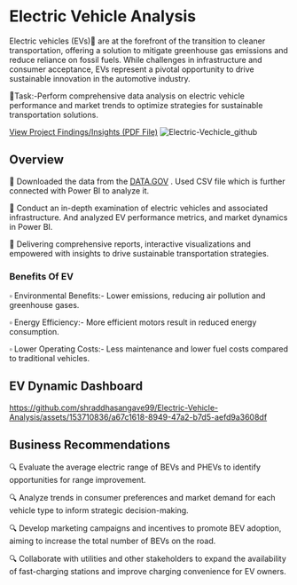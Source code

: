 # Electric Vehicle Analysis
Electric vehicles (EVs)🚗 are at the forefront of the transition to cleaner transportation, offering a solution to mitigate greenhouse gas emissions and reduce reliance on fossil fuels. While  challenges in infrastructure and consumer acceptance, EVs represent a pivotal opportunity to drive sustainable innovation in the automotive industry.

🎯Task:-Perform comprehensive data analysis on electric vehicle performance and market trends to optimize strategies for sustainable transportation solutions.

[View Project Findings/Insights (PDF File)](https://drive.google.com/file/d/1D5WWLTgUB6Vj8r2lqFS8F94wvjNvh4Pr/view?usp=drive_link)
![Electric-Vechicle_github](https://github.com/shraddhasangave99/Electric-Vehicle-Analysis/assets/153710836/c2839e98-64a8-4a7f-88f3-747383895f17)

## Overview

   🔹 Downloaded the data from the [DATA.GOV](https://catalog.data.gov/dataset/electric-vehicle-population-data) . Used CSV file which is further connected with Power BI to analyze it.

   🔹 Conduct an in-depth examination of electric vehicles and associated infrastructure. And analyzed EV performance metrics, and market 
    dynamics in Power BI.

   🔹 Delivering comprehensive reports, interactive visualizations and empowered with insights to drive sustainable transportation 
     strategies.

 ### Benefits Of EV
   ▫️ Environmental Benefits:- Lower emissions, reducing air pollution and greenhouse gases.
 
   ▫️ Energy Efficiency:- More efficient motors result in reduced energy consumption.
    
   ▫️ Lower Operating Costs:- Less maintenance and lower fuel costs compared to traditional vehicles.

## EV Dynamic Dashboard

https://github.com/shraddhasangave99/Electric-Vehicle-Analysis/assets/153710836/a67c1618-8949-47a2-b7d5-aefd9a3608df


   ## Business Recommendations
   🔍 Evaluate the average electric range of BEVs and PHEVs to identify opportunities for range improvement.

   🔍 Analyze trends in consumer preferences and market demand for each vehicle type to inform strategic decision-making.

   🔍 Develop marketing campaigns and incentives to promote BEV adoption, aiming to increase the total number of BEVs on the road.

   🔍 Collaborate with utilities and other stakeholders to expand the availability of fast-charging stations and improve charging convenience for EV owners.




